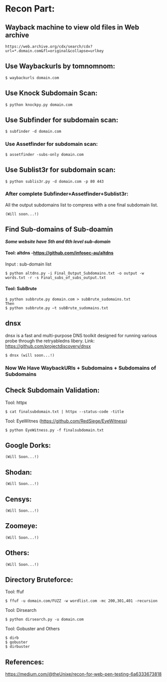 # Recon Part:

## Wayback machine to view old files in Web archive
```
https://web.archive.org/cdx/search/cdx?url=*.domain.com&fl=original&collapse=urlkey
```
## Use Waybackurls by tomnomnom:
```
$ waybackurls domain.com
```
## Use Knock Subdomain Scan:
```
$ python knockpy.py domain.com
```
## Use Subfinder for subdomain scan:
```
$ subfinder -d domain.com
```
### Use Assetfinder for subdomain scan:
```
$ assetfinder -subs-only domain.com
```
## Use Sublist3r for subdomain scan:
```
$ python sublis3r.py -d domain.com -p 80 443
```
### After complete Subfinder+Assetfinder+Sublist3r:
All the output subdomains list to compress with a one final subdomain list.
```
(Will soon...!)
```
## Find Sub-domains of Sub-doamin
***Some website have 5th and 6th level sub-domain***

#### Tool: altdns -https://github.com/infosec-au/altdns
Input : sub-domain list
```
$ python altdns.py -i Final_Output_Subdomains.txt -o output -w words.txt -r -s Final_subs_of_subs_output.txt
```
#### Tool: SubBrute
```
$ python subbrute.py domain.com > subBrute_sudomains.txt
Then
$ python subbrute.py –t subBrute_sudomains.txt
```
## dnsx
dnsx is a fast and multi-purpose DNS toolkit designed for running various probe through the retryabledns libery.
Link: https://github.com/projectdiscovery/dnsx
```
$ dnsx (will soon...!)
```
### Now We Have WaybackURls + Subdomains + Subdomains of Subdomains
## Check Subdomain Validation:
Tool: httpx
```
$ cat finalsubdomain.txt | httpx --status-code -title
```
Tool: EyeWitnes (https://github.com/RedSiege/EyeWitness)
```
$ python EyeWitness.py -f finalsubdomain.txt
```
## Google Dorks:
```
(Will Soon...!)
```
## Shodan:
```
(Will Soon...!)
```
## Censys:
```
(Will Soon...!)
```
## Zoomeye:
```
(Will Soon...!)
```
## Others:
```
(Will Soon...!)
```
## Directory Bruteforce:
Tool: ffuf
```
$ ffuf -u domain.com/FUZZ -w wordlist.com -mc 200,301,401 -recursion
```
Tool: Dirsearch
```
$ python dirsearch.py -u domain.com
```
Tool: Gobuster and Others
```
$ dirb
$ gobuster
$ dirbuster
```
##

##
##

## References:
https://medium.com/@theUnixe/recon-for-web-pen-testing-6a6333673818

